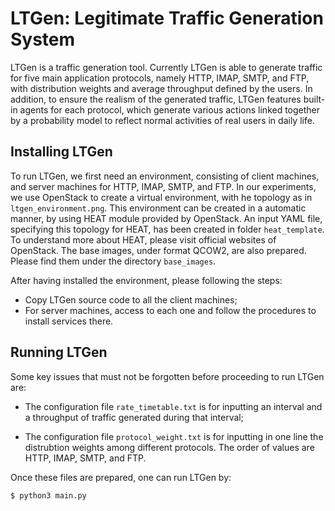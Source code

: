 # LTGen: Legitimate Traffic Generation System

LTGen is a traffic generation tool. Currently LTGen is able to generate traffic for five main application protocols, namely HTTP, IMAP, SMTP, and FTP, with distribution weights and average throughput defined by the users. In addition, to ensure the realism of the generated traffic, LTGen features built-in agents for each protocol, which generate various actions linked together by a probability model to reflect normal activities of real users in daily life.

## Installing LTGen

To run LTGen, we first need an environment, consisting of client machines, and server machines for HTTP, IMAP, SMTP, and FTP. In our experiments, we use OpenStack to create a virtual environment, with he topology as in `ltgen_environment.png`. This environment can be created in a automatic manner, by using HEAT module provided by OpenStack. An input YAML file, specifying this topology for HEAT, has been created in folder `heat_template`. To understand more about HEAT, please visit official websites of OpenStack. The base images, under format QCOW2, are also prepared. Please find them under the directory `base_images`.

After having installed the environment, please following the steps:

* Copy LTGen source code to all the client machines;
* For server machines, access to each one and follow the procedures to install services there.

## Running LTGen

Some key issues that must not be forgotten before proceeding to run LTGen are:

* The configuration file `rate_timetable.txt` is for inputting an interval and a throughput of traffic generated during that interval;

* The configuration file `protocol_weight.txt` is for inputting in one line the distrubtion weights among different protocols. The order of values are HTTP, IMAP, SMTP, and FTP.

Once these files are prepared, one can run LTGen by:

  `$ python3 main.py`

  
